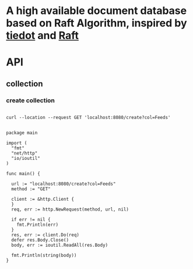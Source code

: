 # A high available document database based on Raft Algorithm, inspired by [tiedot](https://github.com/HouzuoGuo/tiedot/wiki/Tutorial) and [Raft](https://raft.github.io/)


# API

## collection

### create collection

```shell

curl --location --request GET 'localhost:8080/create?col=Feeds'

```

```golang

package main

import (
  "fmt"
  "net/http"
  "io/ioutil"
)

func main() {

  url := "localhost:8080/create?col=Feeds"
  method := "GET"

  client := &http.Client {
  }
  req, err := http.NewRequest(method, url, nil)

  if err != nil {
    fmt.Println(err)
  }
  res, err := client.Do(req)
  defer res.Body.Close()
  body, err := ioutil.ReadAll(res.Body)

  fmt.Println(string(body))
}

```

